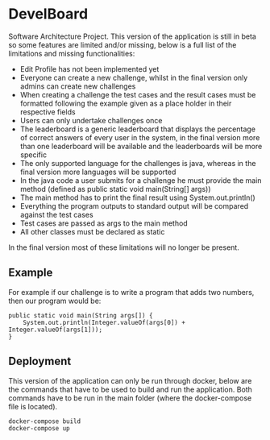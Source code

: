 # DevelBoard
Software Architecture Project. This version of the application is still in beta so some features are limited and/or missing, below is a full list of the limitations and missing functionalities:

- Edit Profile has not been implemented yet
- Everyone can create a new challenge, whilst in the final version only admins can create new challenges
- When creating a challenge the test cases and the result cases must be formatted following the example given as a place holder in their respective fields
- Users can only undertake challenges once
- The leaderboard is a generic leaderboard that displays the percentage of correct answers of every user in the system, in the final version more than one leaderboard will be available and the leaderboards will be more specific
- The only supported language for the challenges is java, whereas in the final version more languages will be supported
- In the java code a user submits for a challenge he must provide the main method (defined as public static void main(String[] args))
- The main method has to print the final result using System.out.println()
- Everything the program outputs to standard output will be compared against the test cases
- Test cases are passed as args to the main method
- All other classes must be declared as static

In the final version most of these limitations will no longer be present.

## Example
For example if our challenge is to write a program that adds two numbers, then our program would be:
```
public static void main(String args[]) {
    System.out.println(Integer.valueOf(args[0]) + Integer.valueOf(args[1]));
}
```

## Deployment
This version of the application can only be run through docker, below are the commands that have to be used to build and run the application. Both commands have to be run in the main folder (where the docker-compose file is located).
```
docker-compose build
docker-compose up
```
